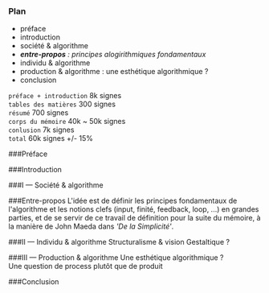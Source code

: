 ### Plan

- préface
- introduction
- société & algorithme
- _**entre-propos** : principes alogirithmiques fondamentaux_
- individu & algorithme
- production & algorithme : une esthétique algorithmique ?
- conclusion

`préface + introduction` 8k signes  
`tables des matières` 300 signes  
`résumé` 700 signes  
`corps du mémoire` 40k ~ 50k signes  
`conlusion` 7k signes  
`total` 60k signes +/- 15%

###Préface

###Introduction

###I — Société & algorithme

###Entre-propos
L'idée est de définir les principes fondamentaux de l'algorithme et les notions clefs (input, finité, feedback, loop, ...) en grandes parties, et de se servir de ce travail de définition pour la suite du mémoire, à la manière de John Maeda dans *'De la Simplicité'*.

###II — Individu & algorithme
Structuralisme & vision Gestaltique ?

###III — Production & algorithme
Une esthétique algorithmique ?  
Une question de process plutôt que de produit

###Conclusion
